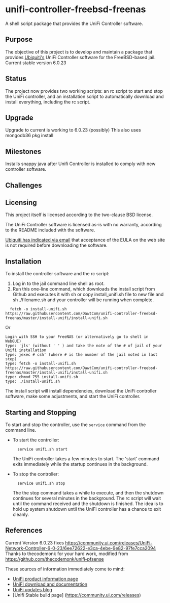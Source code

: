 unifi-controller-freebsd-freenas
=============

A shell script package that provides the UniFi Controller software.

Purpose
-------

The objective of this project is to develop and maintain a package that provides [Ubiquiti's](http://www.ubnt.com/) UniFi Controller software for the FreeBSD-based jail. Current stable version 6.0.23

Status
------

The project now provides two working scripts: an rc script to start and stop the UniFi controller, and an installation script to automatically download and install everything, including the rc script.

Upgrade
-------
Upgrade to current is working to 6.0.23 (possibly)
This also uses mongodb36 pkg install

Milestones
----------

Installs snappy java after Unifi Controller is installed to comply with new controller software.



Challenges
----------


Licensing
---------

This project itself is licensed according to the two-clause BSD license.

The UniFi Controller software is licensed as-is with no warranty, according to the README included with the software.

[Ubiquiti has indicated via email](https://github.com/gozoinks/unifi-pfsense/wiki/Tacit-Approval) that acceptance of the EULA on the web site is not required before downloading the software.

Installation
------------

To install the controller software and the rc script:

1. Log in to the jail command line shell as root.
2. Run this one-line command, which downloads the install script from Github and executes it with sh or copy install_unifi.sh file to new file and sh ./filename.sh and your controller will be running when complete.

  ```
    fetch -o install-unifi.sh https://raw.githubusercontent.com/DawtCom/unifi-controller-freebsd-freenas/master/install-unifi/install-unifi.sh
  ```
Or

  ```
Login with SSH to your FreeNAS (or alternatively go to shell in WebGUI)
type: 'jls' (without ' ' ) and take the note of the # of jail of your Unifi installation
type: jexec # csh' (where # is the number of the jail noted in last step)
type: fetch -o install-unifi.sh https://raw.githubusercontent.com/DawtCom/unifi-controller-freebsd-freenas/master/install-unifi/install-unifi.sh
type: chmod 755 install-unifi.sh
type: ./install-unifi.sh
  ```


The install script will install dependencies, download the UniFi controller software, make some adjustments, and start the UniFi controller.

Starting and Stopping
---------------------

To start and stop the controller, use the `service` command from the command line.

- To start the controller:

  ```
    service unifi.sh start
  ```
  The UniFi controller takes a few minutes to start. The 'start' command exits immediately while the startup continues in the background.

- To stop the controller:

  ```
    service unifi.sh stop
  ```
  The the stop command takes a while to execute, and then the shutdown continues for several minutes in the background. The rc script will wait until the command received and the shutdown is finished. The idea is to hold up system shutdown until the UniFi controller has a chance to exit cleanly.
  

References
----------
Current Version 6.0.23 fixes
https://community.ui.com/releases/UniFi-Network-Controller-6-0-23/6ee72622-e3ca-4ebe-9e82-97fe7cca2094
Thanks to thecodemonk for your hard work, modified from https://github.com/thecodemonk/unifi-pfsense 

These sources of information immediately come to mind:

- [UniFi product information page](http://www.ubnt.com/unifi#UnifiSoftware)
- [UniFI download and documentation](http://www.ubnt.com/download#UniFi:AP)
- [UniFi updates blog](http://community.ubnt.com/t5/UniFi-Updates-Blog/bg-p/Blog_UniFi)
- [Unifi Stable build page] (https://community.ui.com/releases)
